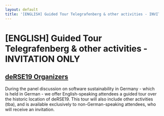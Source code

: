 ```yaml
---
layout: default
title: '[ENGLISH] Guided Tour Telegrafenberg & other activities - INVITATION ONLY'
---
```


# [ENGLISH] Guided Tour Telegrafenberg & other activities - INVITATION ONLY

## [deRSE19 Organizers](../../speaker/JR7ZCK/)

During the panel discussion on software sustainability in Germany - which is held in German - we offer English-speaking attendees a guided tour over the historic location of deRSE19.  This tour will also include other activities (tba), and is available exclusively to non-German-speaking attendees, who will receive an invitation.